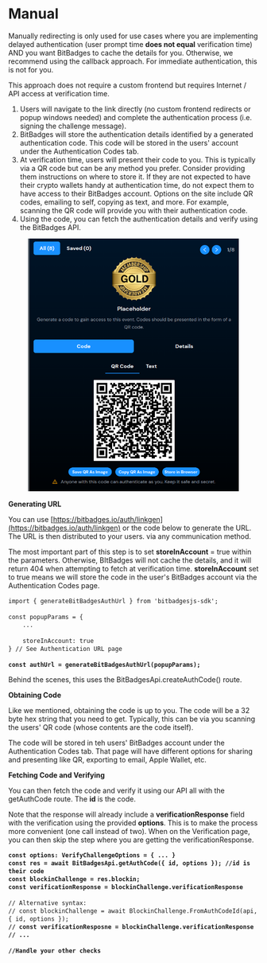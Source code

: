 # Manual

Manually redirecting is only used for use cases where you are implementing delayed authentication (user prompt time **does not equal** verification time) AND you want BitBadges to cache the details for you. Otherwise, we recommend using the callback approach. For immediate authentication, this is not for you.

This approach does not require a custom frontend but requires Internet / API access at verification time.&#x20;

1. Users will navigate to the link directly (no custom frontend redirects or popup windows needed) and complete the authentication process (i.e. signing the challenge message).&#x20;
2. BitBadges will store the authentication details identified by a generated authentication code. This code will be stored in the users' account under the Authentication Codes tab.
3. At verification time, users will present their code to you. This is typically via a QR code but can be any method you prefer. Consider providing them instructions on where to store it. If they are not expected to have their crypto wallets handy at authentication time, do not expect them to have access to their BitBadges account. Options on the site include QR codes, emailing to self, copying as text, and more. For example, scanning the QR code will provide you with their authentication code.
4. Using the code, you can fetch the authentication details and verify using the BitBadges API.

<figure><img src="../../../.gitbook/assets/image.png" alt="" width="539"><figcaption></figcaption></figure>

**Generating URL**

You can use [https://bitbadges.io/auth/linkgen](https://bitbadges.io/auth/linkgen) or the code below to generate the URL. The URL is then distributed to your users. via any communication method.

The most important part of this step is to set **storeInAccount** = true within the parameters. Otherwise, BItBadges will not cache the details, and it will return 404 when attempting to fetch at verification time. **storeInAccount** set to true means we will store the code in the user's BitBadges account via the Authentication Codes page.&#x20;

<pre class="language-typescript"><code class="lang-typescript">import { generateBitBadgesAuthUrl } from 'bitbadgesjs-sdk';

const popupParams = { 
    ...
    
    storeInAccount: true
} // See Authentication URL page

<strong>const authUrl = generateBitBadgesAuthUrl(popupParams);
</strong></code></pre>

Behind the scenes, this uses the BitBadgesApi.createAuthCode() route.

**Obtaining Code**

Like we mentioned, obtaining the code is up to you. The code will be a 32 byte hex string that you need to get. Typically, this can be via you scanning the users' QR code (whose contents are the code itself).&#x20;

The code will be stored in teh users' BitBadges account under the Authentication Codes tab. That page will have different options for sharing and presenting like QR, exporting to email,  Apple Wallet, etc.

**Fetching Code and Verifying**

You can then fetch the code and verify it using our API all with the getAuthCode route. The **id** is the code.&#x20;

Note that the response will already include a **verificationResponse** field with the verification using the provided **options**. This is to make the process more convenient (one call instead of two). When on the Verification page, you can then skip the step where you are getting the verificationResponse.

<pre class="language-typescript"><code class="lang-typescript"><strong>const options: VerifyChallengeOptions = { ... }
</strong><strong>const res = await BitBadgesApi.getAuthCode({ id, options }); //id is their code
</strong><strong>const blockinChallenge = res.blockin;
</strong><strong>const verificationResponse = blockinChallenge.verificationResponse
</strong><strong>
</strong>// Alternative syntax: 
// const blockinChallenge = await BlockinChallenge.FromAuthCodeId(api, { id, options });
<strong>// const verificationResposne = blockinChallenge.verificationResponse
</strong><strong>// ...
</strong><strong>
</strong><strong>//Handle your other checks
</strong></code></pre>
